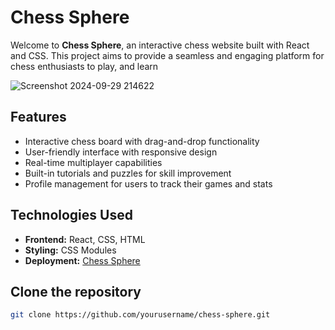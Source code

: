 # Chess Sphere

Welcome to **Chess Sphere**, an interactive chess website built with React and CSS. This project aims to provide a seamless and engaging platform for chess enthusiasts to play, and learn

![Screenshot 2024-09-29 214622](https://github.com/user-attachments/assets/3a74eee1-2cbf-402a-b465-666faae11b97)

## Features

- Interactive chess board with drag-and-drop functionality
- User-friendly interface with responsive design
- Real-time multiplayer capabilities
- Built-in tutorials and puzzles for skill improvement
- Profile management for users to track their games and stats

## Technologies Used

- **Frontend:** React, CSS, HTML
- **Styling:** CSS Modules
- **Deployment:** [Chess Sphere](https://chess-sphere.netlify.app/)

## Clone the repository

   ```bash
   git clone https://github.com/yourusername/chess-sphere.git
